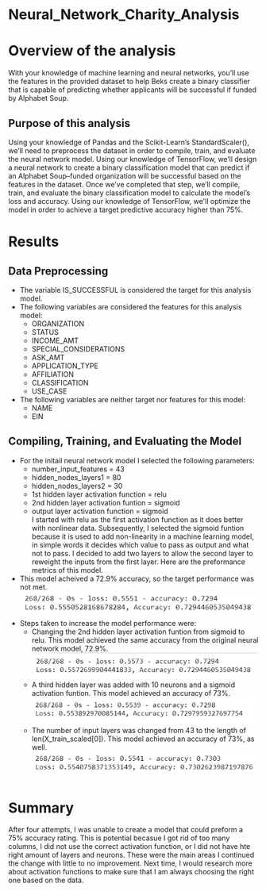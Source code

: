 # Neural_Network_Charity_Analysis
# Overview of the analysis
With your knowledge of machine learning and neural networks, you’ll use the features in the provided dataset to help Beks create a binary classifier that is capable of predicting whether applicants will be successful if funded by Alphabet Soup.
## Purpose of this analysis
Using your knowledge of Pandas and the Scikit-Learn’s StandardScaler(), we’ll need to preprocess the dataset in order to compile, train, and evaluate the neural network model. Using our knowledge of TensorFlow, we’ll design a neural network to create a binary classification model that can predict if an Alphabet Soup–funded organization will be successful based on the features in the dataset. Once we’ve completed that step, we’ll compile, train, and evaluate the binary classification model to calculate the model’s loss and accuracy. Using our knowledge of TensorFlow, we'll optimize the model in order to achieve a target predictive accuracy higher than 75%. 
# Results
## Data Preprocessing
- The  variable IS_SUCCESSFUL is considered the target for this analysis model.
- The following variables are considered the features for this analysis model:
	- ORGANIZATION
	- STATUS
	- INCOME_AMT
	- SPECIAL_CONSIDERATIONS
	- ASK_AMT
	- APPLICATION_TYPE
	- AFFILIATION
	- CLASSIFICATION
	- USE_CASE
- The following variables are neither target nor features for this model:
	- NAME
	- EIN
## Compiling, Training, and Evaluating the Model
- For the initail neural network model I selected the following parameters:
	- number_input_features = 43
	- hidden_nodes_layers1 = 80
	- hidden_nodes_layers2 = 30
	- 1st hidden layer activation function = relu
	- 2nd hidden layer activation funtion = sigmoid
	- output layer activation function = sigmoid  
I started with relu as the first activation function as it does better with nonlinear data. Subsequently, I selected the sigmoid funtion because it is used to add non-linearity in a machine learning model, in simple words it decides which value to pass as output and what not to pass. I decided to add two layers to allow the second layer to reweight the inputs from the first layer. Here are the preformance metrics of this model.
- This model acheived a 72.9% accuracy, so the target performance was not met.
![original_nn](https://github.com/arelysrsd87/Neural_Network_Charity_Analysis/blob/main/Images/original_nn.jpg)  
- Steps taken to increase the model performance were:
	- Changing the 2nd hidden layer activation funtion from sigmoid to relu. This model achieved the same accuracy from the original neural network model, 72.9%.
	![attempt1_nn](https://github.com/arelysrsd87/Neural_Network_Charity_Analysis/blob/main/Images/attempt1_nn.jpg)  
	- A third hidden layer was added with 10 neurons and a sigmoid activation funtion. This model achieved an accuracy of 73%.   
	![attempt2_nn](https://github.com/arelysrsd87/Neural_Network_Charity_Analysis/blob/main/Images/attempt2_nn.jpg)  
	- The number of input layers was changed from 43 to the length of len(X_train_scaled[0]). This model achieved an accuracy of 73%, as well.
	![attempt3_nn](https://github.com/arelysrsd87/Neural_Network_Charity_Analysis/blob/main/Images/attempt3_nn.jpg)  
# Summary
After four attempts, I was unable to create a model that could preform a 75% accuracy rating. This is potential becasue I got rid of too many columns, I did not use the correct activation function, or I did not have hte right amount of layers and neurons. These were the main areas I continued the change with little to no improvement. Next time, I would research more about activation functions to make sure that I am always choosing the right one based on the data.